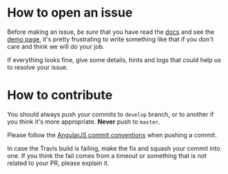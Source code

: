 # How to open an issue

Before making an issue, *be sure* that you have read the [docs](http://apercu.github.io/ng-markdown/docs) and see the [demo page](http://apercu.github.io/ng-markdown/demos), it's pretty frustrating to write something like that if you don't care and think we will do your job.

If everything looks fine, give some details, hints and logs that could help us to resolve your issue.


# How to contribute

You should always push your commits to `develop` branch, or to another if you think it's more appropriate.
**Never** push to `master`.

Please follow the [AngularJS commit conventions](https://github.com/angular/angular.js/blob/master/CONTRIBUTING.md) when pushing a commit.

In case the Travis build is failing, make the fix and squash your commit into one. If you think the fail comes from a timeout or something that is not related to your PR, please explain it.
